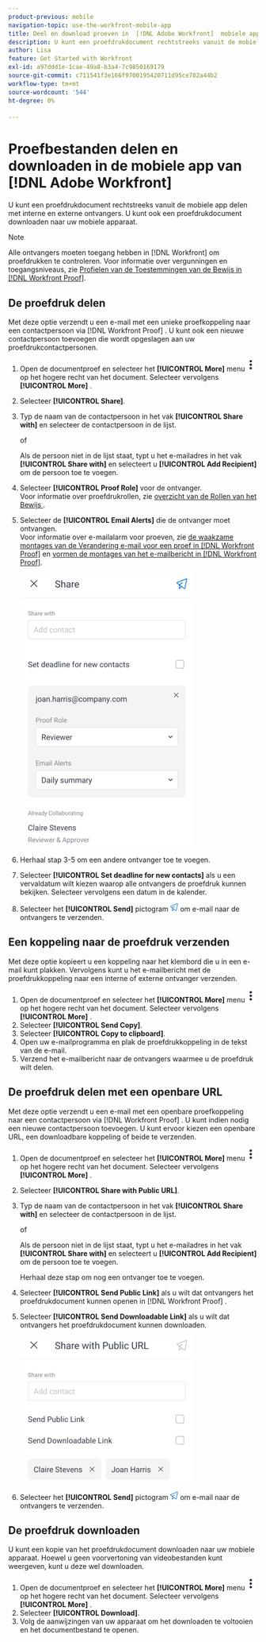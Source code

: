 ```yaml
---
product-previous: mobile
navigation-topic: use-the-workfront-mobile-app
title: Deel en download proeven in  [!DNL Adobe Workfront]  mobiele app
description: U kunt een proefdrukdocument rechtstreeks vanuit de mobiele app delen met interne en externe ontvangers. U kunt ook een proefdrukdocument downloaden naar uw mobiele apparaat.
author: Lisa
feature: Get Started with Workfront
exl-id: a97ddd1e-1cae-49a8-b3a4-7c9850169179
source-git-commit: c711541f3e166f9700195420711d95ce782a44b2
workflow-type: tm+mt
source-wordcount: '544'
ht-degree: 0%

---
```


# Proefbestanden delen en downloaden in de mobiele app van [!DNL Adobe Workfront]

U kunt een proefdrukdocument rechtstreeks vanuit de mobiele app delen met interne en externe ontvangers. U kunt ook een proefdrukdocument downloaden naar uw mobiele apparaat.

>[!NOTE]
>
>Alle ontvangers moeten toegang hebben in [!DNL Workfront] om proefdrukken te controleren. Voor informatie over vergunningen en toegangsniveaus, zie [&#x200B; Profielen van de Toestemmingen van de Bewijs in  [!DNL Workfront Proof]](../../../workfront-proof/wp-acct-admin/account-settings/proof-perm-profiles-in-wp.md).

## De proefdruk delen

Met deze optie verzendt u een e-mail met een unieke proefkoppeling naar een contactpersoon via [!DNL Workfront Proof] . U kunt ook een nieuwe contactpersoon toevoegen die wordt opgeslagen aan uw proefdrukcontactpersonen.

1. Open de documentproef en selecteer het **[!UICONTROL More]** menu ![&#x200B; Meer menu &#x200B;](assets/mobile-verticalmoremenu-20x33.png) op het hogere recht van het document. Selecteer vervolgens **[!UICONTROL More]** .
1. Selecteer **[!UICONTROL Share]**.
1. Typ de naam van de contactpersoon in het vak **[!UICONTROL Share with]** en selecteer de contactpersoon in de lijst.

   of

   Als de persoon niet in de lijst staat, typt u het e-mailadres in het vak **[!UICONTROL Share with]** en selecteert u **[!UICONTROL Add Recipient]** om de persoon toe te voegen.

1. Selecteer **[!UICONTROL Proof Role]** voor de ontvanger.\
   Voor informatie over proefdrukrollen, zie [&#x200B; overzicht van de Rollen van het Bewijs &#x200B;](../../../review-and-approve-work/proofing/proofing-overview/proof-roles.md).
1. Selecteer de **[!UICONTROL Email Alerts]** die de ontvanger moet ontvangen.\
   Voor informatie over e-mailalarm voor proeven, zie [&#x200B; de waakzame montages van de Verandering e-mail voor een proef in  [!DNL Workfront Proof]](../../../workfront-proof/wp-emailsntfctns/email-alerts/change-email-alert-settings-wp.md) en [&#x200B; vormen de montages van het e-mailbericht in  [!DNL Workfront Proof]](../../../workfront-proof/wp-emailsntfctns/email-alerts/config-email-notification-settings-wp.md).

   ![&#x200B; het scherm van het Aandeel &#x200B;](assets/mobile-shareproof-350x551.png)

1. Herhaal stap 3-5 om een andere ontvanger toe te voegen.
1. Selecteer **[!UICONTROL Set deadline for new contacts]** als u een vervaldatum wilt kiezen waarop alle ontvangers de proefdruk kunnen bekijken. Selecteer vervolgens een datum in de kalender.
1. Selecteer het **[!UICONTROL Send]** pictogram ![&#x200B; verzend pictogram &#x200B;](assets/mobile-send-icon-25x26.png) om e-mail naar de ontvangers te verzenden.

## Een koppeling naar de proefdruk verzenden

Met deze optie kopieert u een koppeling naar het klembord die u in een e-mail kunt plakken. Vervolgens kunt u het e-mailbericht met de proefdrukkoppeling naar een interne of externe ontvanger verzenden.

1. Open de documentproef en selecteer het **[!UICONTROL More]** menu ![&#x200B; Meer menu &#x200B;](assets/mobile-verticalmoremenu-20x33.png) op het hogere recht van het document. Selecteer vervolgens **[!UICONTROL More]** .
1. Selecteer **[!UICONTROL Send Copy]**.
1. Selecteer **[!UICONTROL Copy to clipboard]**.
1. Open uw e-mailprogramma en plak de proefdrukkoppeling in de tekst van de e-mail.
1. Verzend het e-mailbericht naar de ontvangers waarmee u de proefdruk wilt delen.

## De proefdruk delen met een openbare URL

Met deze optie verzendt u een e-mail met een openbare proefkoppeling naar een contactpersoon via [!DNL Workfront Proof] . U kunt indien nodig een nieuwe contactpersoon toevoegen. U kunt ervoor kiezen een openbare URL, een downloadbare koppeling of beide te verzenden.

1. Open de documentproef en selecteer het **[!UICONTROL More]** menu ![&#x200B; Meer menu &#x200B;](assets/mobile-verticalmoremenu-20x33.png) op het hogere recht van het document. Selecteer vervolgens **[!UICONTROL More]** .
1. Selecteer **[!UICONTROL Share with Public URL]**.
1. Typ de naam van de contactpersoon in het vak **[!UICONTROL Share with]** en selecteer de contactpersoon in de lijst.

   of

   Als de persoon niet in de lijst staat, typt u het e-mailadres in het vak **[!UICONTROL Share with]** en selecteert u **[!UICONTROL Add Recipient]** om de persoon toe te voegen.

   Herhaal deze stap om nog een ontvanger toe te voegen.

1. Selecteer **[!UICONTROL Send Public Link]** als u wilt dat ontvangers het proefdrukdocument kunnen openen in [!DNL Workfront Proof] .
1. Selecteer **[!UICONTROL Send Downloadable Link]** als u wilt dat ontvangers het proefdrukdocument kunnen downloaden.

   ![[!UICONTROL Share with Public URL screen]](assets/mobile-sharepublicurl-proof-350x296.png)

1. Selecteer het **[!UICONTROL Send]** pictogram ![&#x200B; verzend pictogram &#x200B;](assets/mobile-send-icon-25x26.png) om e-mail naar de ontvangers te verzenden.

## De proefdruk downloaden

U kunt een kopie van het proefdrukdocument downloaden naar uw mobiele apparaat. Hoewel u geen voorvertoning van videobestanden kunt weergeven, kunt u deze wel downloaden.

1. Open de documentproef en selecteer het **[!UICONTROL More]** menu ![&#x200B; Meer menu &#x200B;](assets/mobile-verticalmoremenu-20x33.png) op het hogere recht van het document. Selecteer vervolgens **[!UICONTROL More]** .
1. Selecteer **[!UICONTROL Download]**.
1. Volg de aanwijzingen van uw apparaat om het downloaden te voltooien en het documentbestand te openen.
